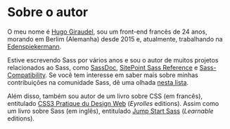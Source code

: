 # Sobre o autor

O meu nome é [Hugo Giraudel](http://hugogiraudel.com), sou um front-end francês de 24 anos, morando em Berlim (Alemanha) desde 2015 e, atualmente, trabalhando na [Edenspiekermann](http://edenspiekermann.com).

Estive escrevendo Sass por vários anos e sou o autor de muitos projetos relacionados ao Sass, como [SassDoc](http://sassdoc.com), [SitePoint Sass Reference](http://sitepoint.com/sass-reference/) e [Sass-Compatibility](http://sass-compatibility.github.io). Se você tem interesse em saber mais sobre minhas contribuições na comunidade Sass, dê uma olhada [nesta lista](http://github.com/HugoGiraudel/awesome-sass).

Além disso, também sou autor de um livro sobre CSS (em francês), entitulado [CSS3 Pratique du Design Web](http://css3-pratique.fr/) (*Eyrolles* editions). Assim como um livro sobre Sass (em inglês), entitulado [Jump Start Sass](https://learnable.com/books/jump-start-sass) (*Learnable* editions).